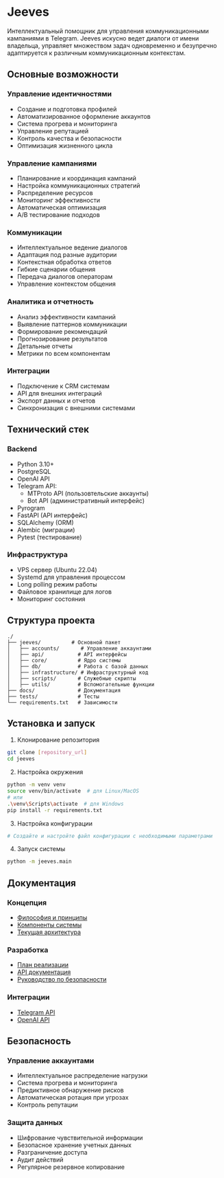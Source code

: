 # Jeeves

Интеллектуальный помощник для управления коммуникационными кампаниями в Telegram. Jeeves искусно ведет диалоги от имени владельца, управляет множеством задач одновременно и безупречно адаптируется к различным коммуникационным контекстам.

## Основные возможности

### Управление идентичностями
- Создание и подготовка профилей
- Автоматизированное оформление аккаунтов
- Система прогрева и мониторинга
- Управление репутацией
- Контроль качества и безопасности
- Оптимизация жизненного цикла

### Управление кампаниями
- Планирование и координация кампаний
- Настройка коммуникационных стратегий
- Распределение ресурсов
- Мониторинг эффективности
- Автоматическая оптимизация
- A/B тестирование подходов

### Коммуникации
- Интеллектуальное ведение диалогов
- Адаптация под разные аудитории
- Контекстная обработка ответов
- Гибкие сценарии общения
- Передача диалогов операторам
- Управление контекстом общения

### Аналитика и отчетность
- Анализ эффективности кампаний
- Выявление паттернов коммуникации
- Формирование рекомендаций
- Прогнозирование результатов
- Детальные отчеты
- Метрики по всем компонентам

### Интеграции
- Подключение к CRM системам
- API для внешних интеграций
- Экспорт данных и отчетов
- Синхронизация с внешними системами

## Технический стек

### Backend
- Python 3.10+
- PostgreSQL
- OpenAI API
- Telegram API:
  - MTProto API (пользовтельские аккаунты)
  - Bot API (административный интерфейс)
- Pyrogram
- FastAPI (API интерфейс)
- SQLAlchemy (ORM)
- Alembic (миграции)
- Pytest (тестирование)

### Инфраструктура
- VPS сервер (Ubuntu 22.04)
- Systemd для управления процессом
- Long polling режим работы
- Файловое хранилище для логов
- Мониторинг состояния

## Структура проекта
```
./
├── jeeves/          # Основной пакет
│   ├── accounts/       # Управление аккаунтами
│   ├── api/           # API интерфейсы
│   ├── core/          # Ядро системы
│   ├── db/            # Работа с базой данных
│   ├── infrastructure/ # Инфраструктурный код
│   ├── scripts/       # Служебные скрипты
│   ├── utils/         # Вспомогательные функции
├── docs/              # Документация
├── tests/             # Тесты
└── requirements.txt   # Зависимости
```

## Установка и запуск

1. Клонирование репозитория
```bash
git clone [repository_url]
cd jeeves
```

2. Настройка окружения
```bash
python -m venv venv
source venv/bin/activate  # для Linux/MacOS
# или
.\venv\Scripts\activate  # для Windows
pip install -r requirements.txt
```

3. Настройка конфигурации
```bash
# Создайте и настройте файл конфигурации с необходимыми параметрами
```

4. Запуск системы
```bash
python -m jeeves.main
```

## Документация

### Концепция
- [Философия и принципы](docs/3%20-%20vision/README.md)
- [Компоненты системы](docs/3%20-%20vision/system_components.md)
- [Текущая архитектура](docs/1%20-%20current/architecture.md)

### Разработка
- [План реализации](docs/4%20-%20next_sprint/tasks.md)
- [API документация](docs/1%20-%20current/features/README.md)
- [Руководство по безопасности](docs/1%20-%20current/features/accounts/security.md)

### Интеграции
- [Telegram API](docs/1%20-%20current/features/integrations/telegram.md)
- [OpenAI API](docs/1%20-%20current/features/integrations/openai.md)

## Безопасность

### Управление аккаунтами
- Интеллектуальное распределение нагрузки
- Система прогрева и мониторинга
- Предиктивное обнаружение рисков
- Автоматическая ротация при угрозах
- Контроль репутации

### Защита данных
- Шифрование чувствительной информации
- Безопасное хранение учетных данных
- Разграничение доступа
- Аудит действий
- Регулярное резервное копирование
